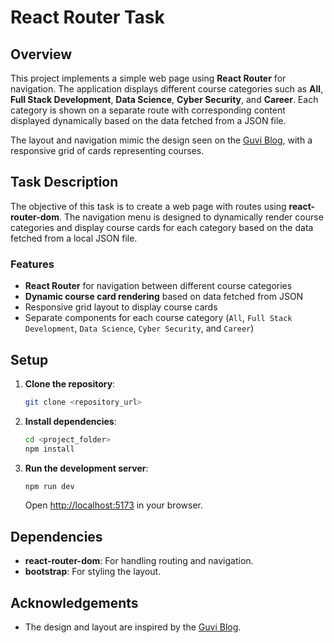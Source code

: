# React Router Task

## Overview

This project implements a simple web page using **React Router** for navigation. The application displays different course categories such as **All**, **Full Stack Development**, **Data Science**, **Cyber Security**, and **Career**. Each category is shown on a separate route with corresponding content displayed dynamically based on the data fetched from a JSON file.

The layout and navigation mimic the design seen on the [Guvi Blog](https://www.guvi.in/blog/), with a responsive grid of cards representing courses.

## Task Description

The objective of this task is to create a web page with routes using **react-router-dom**. The navigation menu is designed to dynamically render course categories and display course cards for each category based on the data fetched from a local JSON file.

### Features
- **React Router** for navigation between different course categories
- **Dynamic course card rendering** based on data fetched from JSON
- Responsive grid layout to display course cards
- Separate components for each course category (`All`, `Full Stack Development`, `Data Science`, `Cyber Security`, and `Career`)
  
## Setup

1. **Clone the repository**:
    ```bash
    git clone <repository_url>
    ```

2. **Install dependencies**:
    ```bash
    cd <project_folder>
    npm install
    ```

3. **Run the development server**:
    ```bash
    npm run dev
    ```

    Open [http://localhost:5173](http://localhost:5173) in your browser.

## Dependencies
- **react-router-dom**: For handling routing and navigation.
- **bootstrap**: For styling the layout.


## Acknowledgements
- The design and layout are inspired by the [Guvi Blog](https://www.guvi.in/blog/).
